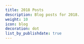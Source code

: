 ```yaml
---
title: 2018 Posts
description: Blog posts for 2018.
weight: 10
icon: blog
decoration: dot
list_by_publishdate: true
---
```

